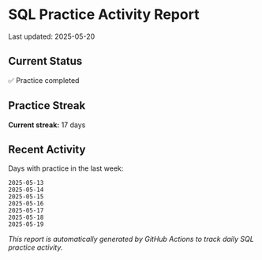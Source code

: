 # SQL Practice Activity Report

Last updated: 2025-05-20

## Current Status

✅ Practice completed

## Practice Streak

**Current streak:** 17 days

## Recent Activity

Days with practice in the last week:

```
2025-05-13
2025-05-14
2025-05-15
2025-05-16
2025-05-17
2025-05-18
2025-05-19
```

*This report is automatically generated by GitHub Actions to track daily SQL practice activity.*
